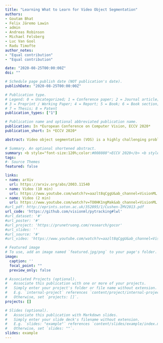 ```yaml
---
title: "Learning What to Learn for Video Object Segmentation"
authors:
- Goutam Bhat
- Felix Järemo Lawin
- admin
- Andreas Robinson
- Michael Felsberg
- Luc Van Gool
- Radu Timofte
author_notes:
- "Equal contribution"
- "Equal contribution"

date: "2020-08-25T00:00:00Z"
doi: ""

# Schedule page publish date (NOT publication's date).
publishDate: "2020-08-25T00:00:00Z"

# Publication type.
# Legend: 0 = Uncategorized; 1 = Conference paper; 2 = Journal article;
# 3 = Preprint / Working Paper; 4 = Report; 5 = Book; 6 = Book section;
# 7 = Thesis; 8 = Patent
publication_types: ["1"]

# Publication name and optional abbreviated publication name.
publication: In *European Conference on Computer Vision, ECCV 2020*
publication_short: In *ECCV 2020*

abstract: Video object segmentation (VOS) is a highly challenging problem, since the target object is only defined during inference with a given first-frame reference mask. The problem of how to capture and utilize this limited target information remains a fundamental research question. We address this by introducing an end-to-end trainable VOS architecture that integrates a differentiable few-shot learning module. This internal learner is designed to predict a powerful parametric model of the target by minimizing a segmentation error in the first frame. We further go beyond standard few-shot learning techniques by learning what the few-shot learner should learn. This allows us to achieve a rich internal representation of the target in the current frame, significantly increasing the segmentation accuracy of our approach. We perform extensive experiments on multiple benchmarks. Our approach sets a new state-of-the-art on the large-scale YouTube-VOS 2018 dataset by achieving an overall score of 81.5, corresponding to a 2.6% relative improvement over the previous best result.

# Summary. An optional shortened abstract.
summary: <b style="font-size:120%;color:#008080">ECCV 2020</b> <b style="font-size:120%;color:#E08040">Oral</b><br> An optimization-based few-shot learner for VOS. 
tags:
#- Source Themes
featured: false

links:
- name: arXiv
  url: https://arxiv.org/abs/2003.11540
- name: Video (10 min)
  url: https://www.youtube.com/watch?v=aazlt8qCggU&ab_channel=VisionML
- name: Video (2 min)
  url: https://www.youtube.com/watch?v=TO0HK1ngMak&ab_channel=VisionML
#url_pdf: http://eprints.soton.ac.uk/352095/1/Cushen-IMV2013.pdf
url_code: 'https://github.com/visionml/pytracking#lwl'
#url_dataset: '#'
#url_poster: '#'
#url_project: 'https://prunetruong.com/research/gocor'
#url_slides: ''
#url_source: '#'
#url_video: 'https://www.youtube.com/watch?v=aazlt8qCggU&ab_channel=VisionML'

# Featured image
# To use, add an image named `featured.jpg/png` to your page's folder. 
image:
  caption: ''
  focal_point: ""
  preview_only: false

# Associated Projects (optional).
#   Associate this publication with one or more of your projects.
#   Simply enter your project's folder or file name without extension.
#   E.g. `internal-project` references `content/project/internal-project/index.md`.
#   Otherwise, set `projects: []`.
projects: []

# Slides (optional).
#   Associate this publication with Markdown slides.
#   Simply enter your slide deck's filename without extension.
#   E.g. `slides: "example"` references `content/slides/example/index.md`.
#   Otherwise, set `slides: ""`.
slides: example
---
```



